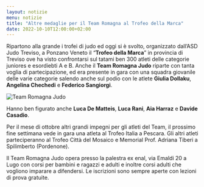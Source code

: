 ```yaml
---
layout: notizie
menu: notizie
title: "Altre medaglie per il Team Romagna al Trofeo della Marca"
date: 2022-10-10T12:00:00+02:00
---
```


Ripartono alla grande i trofei  di judo ed oggi si è svolto, organizzato dall’ASD Judo Treviso, a Ponzano Veneto il “**Trofeo della Marca**” in provincia di Treviso ove ha visto confrontarsi sul tatami ben 300 atleti delle categorie juniores e esordiebti A e B. 
Anche il **Team Romagna Judo** riparte con tanta voglia di partecipazione, ed era presente in gara con una squadra giovanile delle varie categorie salendo anche sul podio con le atlete **Giulia Dollaku**, **Angelina Chechedi** e **Federico Sangiorgi**.

![Team Romagna Judo](/images/uploads/2022-10-10_medaglie.jpg)

Hanno ben figurato anche **Luca De Matteis**, **Luca Rani**, **Aia Harraz** e **Davide Casadio**.

Per il mese di ottobre altri grandi impegni per gli atleti del Team, il prossimo fine settimana vede in gara una atleta al Trofeo Italia a Pescara.
Gli altri atleti parteciperanno al Trofeo Città del Mosaico e Memorial Prof. Adriana Tiberi a Spilimberto (Pordenone).

Il Team Romagna Judo opera presso la palestra ex enal, via Emaldi 20 a Lugo con corsi per bambini e ragazzi e adulti e inoltre corsi adulti che vogliono imparare a difendersi.
Le iscrizioni sono sempre aperte con lezioni di prova gratuite.
